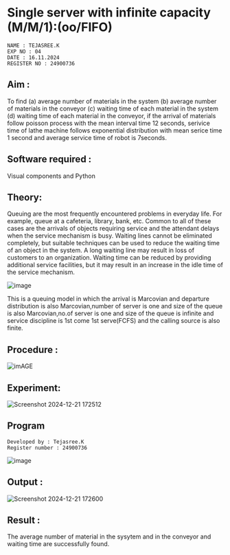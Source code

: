 # Single server with infinite capacity (M/M/1):(oo/FIFO)
```
NAME : TEJASREE.K
EXP NO : 04
DATE : 16.11.2024
REGISTER NO : 24900736
```
## Aim :
To find (a) average number of materials in the system (b) average number of materials in the conveyor (c) waiting time of each material in the system (d) waiting time of each material in the conveyor, if the arrival  of materials follow poisson process with the mean interval time 12 seconds, serivice time of lathe machine follows exponential distribution with mean serice time 1 second and average service time of robot is 7seconds.

## Software required :
Visual components and Python

## Theory:
Queuing are the most frequently encountered problems in everyday life. For example, queue at a cafeteria, library, bank, etc. Common to all of these cases are the arrivals of objects requiring service and the attendant delays when the service mechanism is busy. Waiting lines cannot be eliminated completely, but suitable techniques can be used to reduce the waiting time of an object in the system. A long waiting line may result in loss of customers to an organization. Waiting time can be reduced by providing additional service facilities, but it may result in an increase in the idle time of the service mechanism.

![image](1.png)

This is a queuing model in which the arrival is Marcovian and departure distribution is also Marcovian,number of server is one and size of the queue is also Marcovian,no.of server is one and size of the queue is infinite and service discipline is 1st come 1st serve(FCFS) and the calling source is also finite.

## Procedure :

![imAGE](2.png)



## Experiment:

![Screenshot 2024-12-21 172512](https://github.com/user-attachments/assets/9aa6e6e6-2f0d-4072-8eb5-a2b1e994511e)

 
## Program
```
Developed by : Tejasree.K
Register number : 24900736
```
![image](https://github.com/ramjan1729/Single-server-infinite-capacity---Markov-Model/assets/103921593/5f1fd58d-5929-4c51-89ea-4cef009e5bad)

## Output :
![Screenshot 2024-12-21 172600](https://github.com/user-attachments/assets/d87b5c0b-2790-469b-9957-9300ee2f7557)


## Result :
The average number of material in the sysytem and in the conveyor and waiting time are successfully found.
